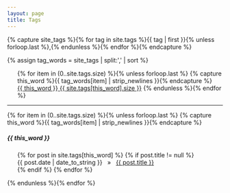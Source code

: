 ```yaml
---
layout: page
title: Tags
---
```


{% capture site_tags %}{% for tag in site.tags %}{{ tag | first }}{% unless forloop.last %},{% endunless %}{% endfor %}{% endcapture %}
<!-- site_tags: {{ site_tags }} -->
{% assign tag_words = site_tags | split:',' | sort %}
<!-- tag_words: {{ tag_words }} -->

<div>
  <ul class="tag-box inline">
  {% for item in (0..site.tags.size) %}{% unless forloop.last %}
    {% capture this_word %}{{ tag_words[item] | strip_newlines }}{% endcapture %}
    <span style="white-space: pre"><a href="#{{ this_word | cgi_escape }}"><i class="fa fa-tags fa-rotate-90 fa-sm"></i>{{ this_word }}<span> {{ site.tags[this_word].size }}</span></a></span>
    {% endunless %}{% endfor %}
  </ul>

  <hr>

  {% for item in (0..site.tags.size) %}{% unless forloop.last %}
    {% capture this_word %}{{ tag_words[item] | strip_newlines }}{% endcapture %}
    <h5 id="{{ this_word | cgi_escape }}">{{ this_word }}</h5>
    <ul class="posts">
    {% for post in site.tags[this_word] %}
      {% if post.title != null %}
        <li itemscope style="list-style-type:none">{{ post.date | date_to_string }} &nbsp;&nbsp;&raquo;&nbsp;&nbsp; <a href="{{ post.url }}">{{ post.title }}</a></li>
      {% endif %}
    {% endfor %}
    </ul>
  {% endunless %}{% endfor %}
</div>
